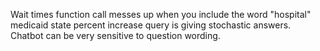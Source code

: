 Wait times function call messes up when you include the word "hospital"
medicaid state percent increase query is giving stochastic answers.
Chatbot can be very sensitive to question wording.